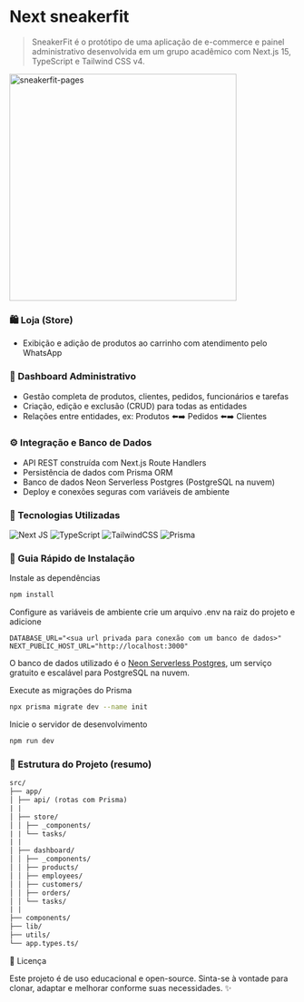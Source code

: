 # Next sneakerfit

> SneakerFit é o protótipo de uma aplicação de e-commerce e painel administrativo desenvolvida em um grupo acadêmico com Next.js 15, TypeScript e Tailwind CSS v4.

<img width="400" alt="sneakerfit-pages" src="https://github.com/user-attachments/assets/38ff68c9-2827-40c7-a6b9-2ce271d6a44f" />

### 🛍️ Loja (Store)

- Exibição e adição de produtos ao carrinho com atendimento pelo WhatsApp

### 🧾 Dashboard Administrativo

- Gestão completa de produtos, clientes, pedidos, funcionários e tarefas
- Criação, edição e exclusão (CRUD) para todas as entidades
- Relações entre entidades, ex: Produtos ⬅️➡️ Pedidos ⬅️➡️ Clientes

### ⚙️ Integração e Banco de Dados

- API REST construída com Next.js Route Handlers
- Persistência de dados com Prisma ORM
- Banco de dados Neon Serverless Postgres (PostgreSQL na nuvem)
- Deploy e conexões seguras com variáveis de ambiente

### 🧠 Tecnologias Utilizadas

![Next JS](https://img.shields.io/badge/Next-black?style=for-the-badge&logo=next.js&logoColor=white)
![TypeScript](https://img.shields.io/badge/typescript-%23007ACC.svg?style=for-the-badge&logo=typescript&logoColor=white)
![TailwindCSS](https://img.shields.io/badge/tailwindcss-%2338B2AC.svg?style=for-the-badge&logo=tailwind-css&logoColor=white)
![Prisma](https://img.shields.io/badge/Prisma-3982CE?style=for-the-badge&logo=Prisma&logoColor=white)

### 🚀 Guia Rápido de Instalação

Instale as dependências

```bash
npm install
```

Configure as variáveis de ambiente crie um arquivo .env na raiz do projeto e adicione

```.env
DATABASE_URL="<sua url privada para conexão com um banco de dados>"
NEXT_PUBLIC_HOST_URL="http://localhost:3000"
```

O banco de dados utilizado é o [Neon Serverless Postgres](https://neon.com), um serviço gratuito e escalável para PostgreSQL na nuvem.

Execute as migrações do Prisma

```bash
npx prisma migrate dev --name init
```

Inicie o servidor de desenvolvimento

```bash
npm run dev
```

### 📂 Estrutura do Projeto (resumo)

```txt
src/
├── app/
│ ├── api/ (rotas com Prisma)
| |
│ ├── store/
│ │ ├── _components/
| | └── tasks/
| |
│ ├── dashboard/
│ │ ├── _components/
│ │ ├── products/
│ │ ├── employees/
│ │ ├── customers/
│ │ ├── orders/
│ │ └── tasks/
| |
├── components/
├── lib/
├── utils/
└── app.types.ts/
```

📜 Licença

Este projeto é de uso educacional e open-source.
Sinta-se à vontade para clonar, adaptar e melhorar conforme suas necessidades. ✨
